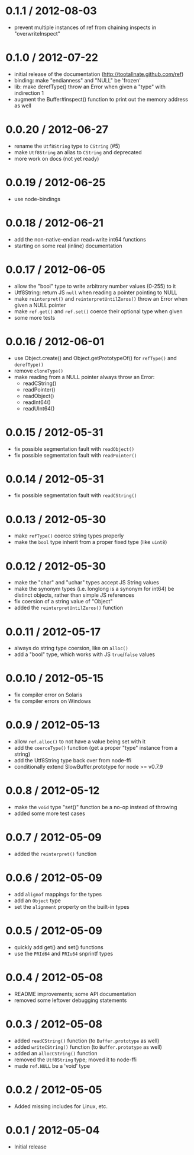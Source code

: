 
0.1.1 / 2012-08-03
==================

 - prevent multiple instances of ref from chaining inspects in "overwriteInspect"

0.1.0 / 2012-07-22
==================

 - initial release of the documentation (http://tootallnate.github.com/ref)
 - binding: make "endianness" and "NULL" be 'frozen'
 - lib: make derefType() throw an Error when given a "type" with indirection 1
 - augment the Buffer#inspect() function to print out the memory address as well

0.0.20 / 2012-06-27
===================

 - rename the `Utf8String` type to `CString` (#5)
 - make `Utf8String` an alias to `CString` and deprecated
 - more work on docs (not yet ready)

0.0.19 / 2012-06-25
==================

 - use node-bindings

0.0.18 / 2012-06-21
===================

 - add the non-native-endian read+write int64 functions
 - starting on some real (inline) documentation

0.0.17 / 2012-06-05
===================

 - allow the "bool" type to write arbitrary number values (0-255) to it
 - Utf8String: return JS `null` when reading a pointer pointing to NULL
 - make `reinterpret()` and `reinterpretUntilZeros()` throw an Error when given a NULL pointer
 - make `ref.get()` and `ref.set()` coerce their optional type when given
 - some more tests

0.0.16 / 2012-06-01
===================

 - use Object.create() and Object.getPrototypeOf() for `refType()` and
 `derefType()`
 - remove `cloneType()`
 - make reading from a NULL pointer always throw an Error:
   - readCString()
   - readPointer()
   - readObject()
   - readInt64()
   - readUInt64()

0.0.15 / 2012-05-31
===================

 - fix possible segmentation fault with `readObject()`
 - fix possible segmentation fault with `readPointer()`

0.0.14 / 2012-05-31
===================

 - fix possible segmentation fault with `readCString()`

0.0.13 / 2012-05-30
===================

 - make `refType()` coerce string types properly
 - make the `bool` type inherit from a proper fixed type (like `uint8`)

0.0.12 / 2012-05-30
===================

 - make the "char" and "uchar" types accept JS String values
 - make the synonym types (i.e. longlong is a synonym for int64) be distinct
   objects, rather than simple JS references
 - fix coersion of a string value of "Object"
 - added the `reinterpretUntilZeros()` function

0.0.11 / 2012-05-17
===================

 - always do string type coersion, like on `alloc()`
 - add a "bool" type, which works with JS `true`/`false` values

0.0.10 / 2012-05-15
===================

 - fix compiler error on Solaris
 - fix compiler errors on Windows

0.0.9 / 2012-05-13
==================

 - allow `ref.alloc()` to not have a value being set with it
 - add the `coerceType()` function (get a proper "type" instance from a string)
 - add the Utf8String type back over from node-ffi
 - conditionally extend SlowBuffer.prototype for node >= v0.7.9

0.0.8 / 2012-05-12
==================

 - make the `void` type "set()" function be a no-op instead of throwing
 - added some more test cases

0.0.7 / 2012-05-09
==================

 - added the `reinterpret()` function

0.0.6 / 2012-05-09
==================

 - add `alignof` mappings for the types
 - add an `Object` type
 - set the `alignment` property on the built-in types

0.0.5 / 2012-05-09
==================

 - quickly add get() and set() functions
 - use the `PRId64` and `PRIu64` snprintf types

0.0.4 / 2012-05-08
==================

 - README improvements; some API documentation
 - removed some leftover debugging statements

0.0.3 / 2012-05-08
==================

 - added `readCString()` function (to `Buffer.prototype` as well)
 - added `writeCString()` function (to `Buffer.prototype` as well)
 - added an `allocCString()` function
 - removed the `Utf8String` type; moved it to node-ffi
 - made `ref.NULL` be a 'void' type

0.0.2 / 2012-05-05
==================

 - Added missing includes for Linux, etc.

0.0.1 / 2012-05-04
==================

 - Initial release
